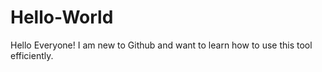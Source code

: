 # Hello-World

Hello Everyone! I am new to Github and  want to learn how to use this tool efficiently. 
